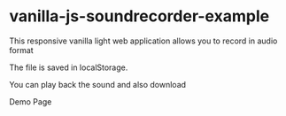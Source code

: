 # vanilla-js-soundrecorder-example
This responsive vanilla light web application allows you to record in audio format 

The file is saved in localStorage.

You can play back the sound and also download

Demo Page
